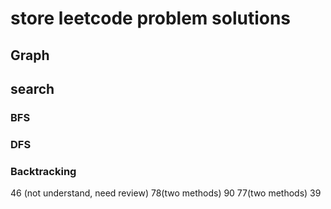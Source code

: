 # store leetcode problem solutions
## Graph
## search
### BFS
### DFS
### Backtracking
46 (not understand, need review) 78(two methods) 90 77(two methods) 39
